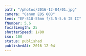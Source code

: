 ```yaml
---
path: "/photos/2016-12-04/01.jpg"
camera: "Canon EOS 60D"
lens: "EF-S18-55mm f/3.5-5.6 IS II"
fNumber: 5.6
focalLength: 25
shutterSpeed: 1/80
iso: 100
status: published
publishedAt: 2016-12-04
---
```

